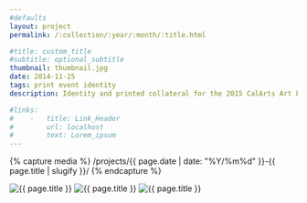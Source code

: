 ```yaml
---
#defaults
layout: project
permalink: /:collection/:year/:month/:title.html

#title: custom_title
#subtitle: optional_subtitle
thumbnail: thumbnail.jpg
date: 2014-11-25
tags: print event identity
description: Identity and printed collateral for the 2015 CalArts Art Festival. The CalArts Art Festival is a two-day event that celebrates and showcases the diverse art making practices within the community. The festival empowers the interdisciplinary capabilities of the institute by housing an infrastructure for collaborative art to thrive in.

#links:
#    -   title: Link_Header
#        url: localhost
#        text: Lorem_ipsum
---
```


<!-- set project media path -->
{% capture media %}
    /projects/{{ page.date | date: "%Y/%m%d" }}-{{ page.title | slugify }}/
{% endcapture %}
<!-- end -->

<!-- media -->
<img class="span8" src="{{ site.data.global_assets.placeholder }}" data-original="{{media|strip}}flier-cards.jpg" alt="{{ page.title }}">
<img class="span8" src="{{ site.data.global_assets.placeholder }}" data-original="{{media|strip}}overview.jpg" alt="{{ page.title }}">
<img class="span8" src="{{ site.data.global_assets.placeholder }}" data-original="{{media|strip}}lineup.jpg" alt="{{ page.title }}">
